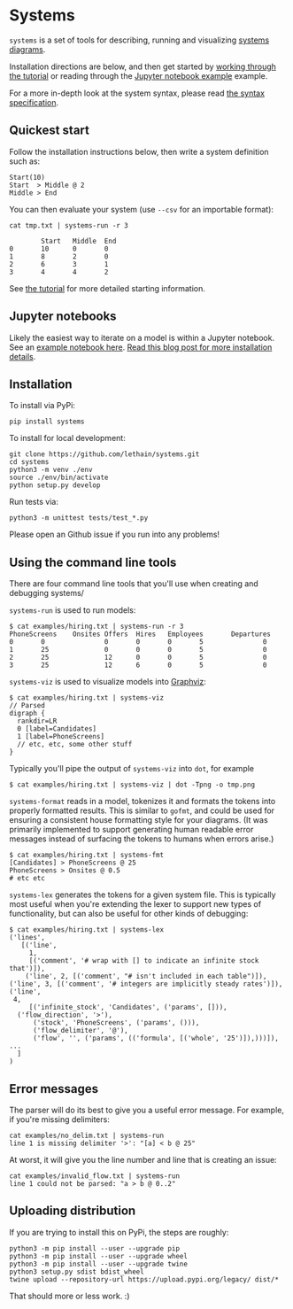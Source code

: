 
# Systems

`systems` is a set of tools for describing, running and visualizing
[systems diagrams](https://lethain.com/systems-thinking/).


Installation directions are below, and then get started by [working through the tutorial](./docs/tutorial.md)
or reading through the [Jupyter notebook example](../notebooks/hiring.ipynb) example.

For a more in-depth look at the system syntax, please read [the syntax specification](./docs/spec.md).

## Quickest start

Follow the installation instructions below, then write a system definition
such as:

    Start(10)
    Start  > Middle @ 2
    Middle > End

You can then evaluate your system (use `--csv` for an importable format):

    cat tmp.txt | systems-run -r 3

            Start   Middle  End
    0       10      0       0
    1       8       2       0
    2       6       3       1
    3       4       4       2

See [the tutorial](./docs/tutorial.md) for more detailed starting information.

## Jupyter notebooks

Likely the easiest way to iterate on a model is within a Jupyter notebook.
See an [example notebook here](./notebooks/hiring.ipynb).
[Read this blog post for more installation details](https://lethain.com/systems-jupyter-notebook/).

## Installation

To install via PyPi:

    pip install systems

To install for local development:

    git clone https://github.com/lethain/systems.git
    cd systems
    python3 -m venv ./env
    source ./env/bin/activate
    python setup.py develop

Run tests via:

    python3 -m unittest tests/test_*.py

Please open an Github issue if you run into any problems!

## Using the command line tools

There are four command line tools that you'll use when creating and debugging
systems/

`systems-run` is used to run models:

    $ cat examples/hiring.txt | systems-run -r 3
    PhoneScreens    Onsites Offers  Hires   Employees       Departures
    0       0               0       0       0       5               0
    1       25              0       0       0       5               0
    2       25              12      0       0       5               0
    3       25              12      6       0       5               0

`systems-viz` is used to visualize models into [Graphviz](https://www.graphviz.org/):

    $ cat examples/hiring.txt | systems-viz
    // Parsed
    digraph {
      rankdir=LR
      0 [label=Candidates]
      1 [label=PhoneScreens]
      // etc, etc, some other stuff
    }

Typically you'll pipe the output of `systems-viz` into `dot`, for example

    $ cat examples/hiring.txt | systems-viz | dot -Tpng -o tmp.png

`systems-format` reads in a model, tokenizes it and formats the tokens
into properly formatted results. This is similar to `gofmt`, and could
be used for ensuring a consistent house formatting style for your diagrams.
(It was primarily implemented to support generating human readable error
messages instead of surfacing the tokens to humans when errors arise.)

    $ cat examples/hiring.txt | systems-fmt
    [Candidates] > PhoneScreens @ 25
    PhoneScreens > Onsites @ 0.5
    # etc etc

`systems-lex` generates the tokens for a given system file.
This is typically most useful when you're extending the lexer
to support new types of functionality, but can also be useful
for other kinds of debugging:

    $ cat examples/hiring.txt | systems-lex
    ('lines',
       [('line',
         1,
         [('comment', '# wrap with [] to indicate an infinite stock that')]),
        ('line', 2, [('comment', "# isn't included in each table")]),
	('line', 3, [('comment', '# integers are implicitly steady rates')]),
	('line',
	 4,
         [('infinite_stock', 'Candidates', ('params', [])),
	  ('flow_direction', '>'),
          ('stock', 'PhoneScreens', ('params', ())),
          ('flow_delimiter', '@'),
          ('flow', '', ('params', (('formula', [('whole', '25')]),)))]),
	...
      ]
    )


## Error messages

The parser will do its best to give you a useful error message.
For example, if you're missing delimiters:

    cat examples/no_delim.txt | systems-run
    line 1 is missing delimiter '>': "[a] < b @ 25"

At worst, it will give you the line number and line that is
creating an issue:

    cat examples/invalid_flow.txt | systems-run
    line 1 could not be parsed: "a > b @ 0..2"

## Uploading distribution

If you are trying to install this on PyPi, the steps are roughly:

    python3 -m pip install --user --upgrade pip
    python3 -m pip install --user --upgrade wheel
    python3 -m pip install --user --upgrade twine
    python3 setup.py sdist bdist_wheel
    twine upload --repository-url https://upload.pypi.org/legacy/ dist/*

That should more or less work. :)
